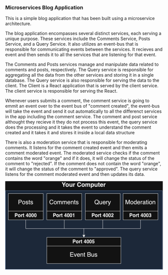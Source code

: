 ### Microservices Blog Application
This is a simple blog application that has been built using a microservice architecture.

The blog application encompasses several distinct services, each serving a unique purpose. These services include the Comments Service, Posts Service, and a Query Service. It also utilizes an event-bus that is responsible for communicating events between the services. It recieves and event and then sends it to all the services that are listening for that event.

The Comments and Posts services manage and manipulate data related to comments and posts, respectively. The Query service is responsible for aggregating all the data from the other services and storing it in a single database. The Query service is also responsible for serving the data to the client. 
The Client is a React application that is served by the client service. The client service is responsible for serving the React. 

<!-- Whenever users submmits a comment or a post, the service that recieves the request will emit an event to the event-bus. The event-bus will then send the event to all the services that are listening for that event. The services will then update their data and emit an event to the event-bus. -->

Whenever users submits a comment, the comment service is going to emmit an event over to the event bus of "comment created", the event-bus will take the event and send it out automatically to all the differenct services in the app including the comment service. 
The comment and post service althought they recieve it they do not process this event, the query service does the processing and it takes the event to understand the comment created and it takes it and stores it inside a local data structure 

There is also a moderation service that is responsible for moderating comments. It listens for the comment created event and then emits a comment moderated event.
The moderated service checks if the comment contains the word "orange" and if it does, it will change the status of the comment to "rejected". If the comment does not contain the word "orange", it will change the status of the comment to "approved".
The query service listens for the comment moderated event and then updates its data.


![Alt text](<microservices-blog architecture.png>)
